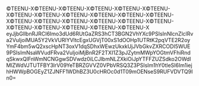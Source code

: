 ©️TEENU-X©️TEENU-X©️TEENU-X©️TEENU-X©️TEENU-X©️TEENU-X©️TEENU-X©️TEENU-X©️TEENU-X©️TEENU-X©️TEENU-X©️TEENU-X©️TEENU-X©️TEENU-X©️TEENU-X©️TEENU-X©️TEENU-X©️TEENU-X©️TEENU-X©️TEENU-X©️TEENU-X©️TEENU-X©️TEENU-X
eyJjbGllbnRJRCI6Imo3dUd6RUtGaZRS3hCT3BGN2VhYXc9PSIsInNlcnZlclRva2VuIjoiMUA5Y2VkVURlYVltcEgxUGVjT00xS1dOOHp1UTRtK2pqVTE2R2oyYmF4bm5wQ2xscHpNT3oxV1dqSDhxWEwzUkxkUjJVbGkvZXRCODI5WUE9PSIsImNsaWVudFRva2VuIjoiMjBnR2F2TXI1Z3pJZytmMWpYOGtmVFhiRndqSkwxQlFnWmNCNGgwSDVwdz0iLCJlbmNLZXkiOiJpYTFFZUZSdko2OWdlMlZWdVJTUTFBY3lrV09YeTBRZGVVZ0VPbVRSQ3Z3PSIsIm1hY0tleSI6Im1iejhHWWpBOGEyZ1ZJNFF1WDhBZ3U0cHROc0d1T09mOENseS9RUFVDVTQ9In0=
